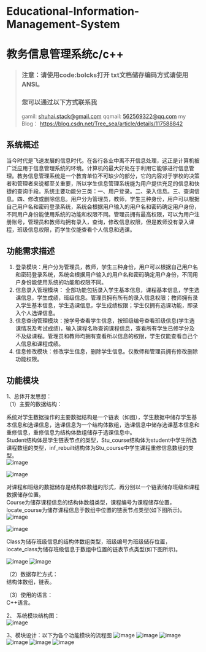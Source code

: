 # Educational-Information-Management-System
# 教务信息管理系统c/c++
> ### 注意：请使用code:bolcks打开 txt文档储存编码方式请使用ANSI。
> ### 您可以通过以下方式联系我
> gamil: shuhai.stack@gmail.com
> qqmail: 562569322@qq.com
> my Blog： https://blog.csdn.net/Tree_sea/article/details/117588842
## 系统概述
当今时代是飞速发展的信息时代。在各行各业中离不开信息处理，这正是计算机被广泛应用于信息管理系统的环境。计算机的最大好处在于利用它能够进行信息管理。教务信息管理系统是一个教育单位不可缺少的部分，它的内容对于学校的决策者和管理者来说都至关重要，所以学生信息管理系统能为用户提供充足的信息和快捷的查询手段。系统主要功能分三类：一、用户登录。二、录入信息。三、查询信息。四、修改或删除信息。用户分为管理员，教师，学生三种身份，用户可以根据自己用户名和密码登录系统，系统会根据用户输入的用户名和密码确定用户身份，不同用户身份能使用系统的功能和权限不同。管理员拥有最高权限，可以为用户注册账号，管理员和教师均拥有录入，查询，修改信息权限，但是教师没有录入课程，班级信息权限，而学生仅能查看个人信息和选课。
## 功能需求描述
1. 登录模块：用户分为管理员，教师，学生三种身份，用户可以根据自己用户名和密码登录系统，系统会根据用户输入的用户名和密码确定用户身份，不同用户身份能使用系统的功能和权限不同。
2. 信息录入管理模块： 全部功能包括录入学生基本信息，课程基本信息，学生选课信息，学生成绩，班级信息。管理员拥有所有的录入信息权限；教师拥有录入学生基本信息，学生选课信息，学生成绩权限；学生仅拥有选课功能，即录入个人选课信息。
3. 信息查询管理模块：按学号查看学生信息，按班级编号查看班级信息(学生选课情况及考试成绩)，输入课程名称查询课程信息，查看所有学生已修学分及不及级课程。管理员和教师均拥有查看所以信息的权限，学生仅能查看自己个人信息和课程成绩。
4. 信息修改模块：修改学生信息，删除学生信息。仅教师和管理员拥有修改删除功能权限。
## 功能模块
1、总体开发思想：  
（1）主要的数据结构：  

系统对学生数据操作的主要数据结构是一个链表（如图），学生数据中储存学生基本信息和选课信息，选课信息为一个结构体数组，选课信息中储存选课基本信息和重修信息，重修信息为结构体数组储存于选课信息中。  
Student结构体是学生链表节点的类型，Stu_course结构体为student中学生所选课程数组的类型，inf_rebuilt结构体为Stu_course中学生课程重修信息数组的类型。        
        ![image](https://user-images.githubusercontent.com/68573382/120878332-3fe82980-c5ee-11eb-84b8-bb071410bd05.png)

   ![image](https://user-images.githubusercontent.com/68573382/120878378-9c4b4900-c5ee-11eb-8a51-52b25c03fff1.png)

对课程和班级的数据储存是结构体数组的形式，再分别以一个链表储存班级和课程数据储存位置。  
Course为储存课程信息的结构体数组类型，课程编号为课程储存位置，locate_course为储存课程信息于数组中位置的链表节点类型(如下图所示)。  
         ![image](https://user-images.githubusercontent.com/68573382/120878380-a705de00-c5ee-11eb-8842-f5893a928823.png)

  ![image](https://user-images.githubusercontent.com/68573382/120878389-aec58280-c5ee-11eb-8c89-77e4a1d4a3cb.png)

Class为储存班级信息的结构体数组类型，班级编号为班级储存位置，locate_class为储存班级信息于数组中位置的链表节点类型(如下图所示)。

  ![image](https://user-images.githubusercontent.com/68573382/120878398-c0a72580-c5ee-11eb-8511-3c4b50825915.png)
     ![image](https://user-images.githubusercontent.com/68573382/120878402-c43aac80-c5ee-11eb-8963-92cae7c4006a.png)

                      
（2）数据存贮方式：  
结构体数组，链表。  

（3）使用的语言：   
C++语言。  

2、
系统模块结构图：  
  ![image](https://user-images.githubusercontent.com/68573382/120878423-e03e4e00-c5ee-11eb-95e6-2be4c15f2a5f.png)


3、模块设计：以下为各个功能模块的流程图
 ![image](https://user-images.githubusercontent.com/68573382/120878437-ef250080-c5ee-11eb-9382-13e605573fba.png)
![image](https://user-images.githubusercontent.com/68573382/120878439-f21ff100-c5ee-11eb-84d3-3f0e152534af.png)
![image](https://user-images.githubusercontent.com/68573382/120878441-f51ae180-c5ee-11eb-843a-ab0f4c4051a0.png)
![image](https://user-images.githubusercontent.com/68573382/120878442-f8ae6880-c5ee-11eb-9bd6-336c318d8313.png)
![image](https://user-images.githubusercontent.com/68573382/120878443-fcda8600-c5ee-11eb-98c1-7f2d898df1f8.png)
![image](https://user-images.githubusercontent.com/68573382/120878445-ffd57680-c5ee-11eb-972a-97ad0a09a904.png)

       

                                                                
